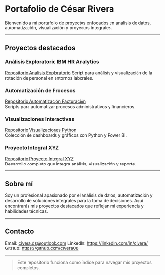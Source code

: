 # Portafolio de César Rivera

Bienvenido a mi portafolio de proyectos enfocados en análisis de datos, automatización, visualización y proyectos integrales.

---

## Proyectos destacados

### Análisis Exploratorio IBM HR Analytics
[Repositorio Análisis Exploratorio](https://github.com/civera08/hr-attrition-analysis)
Script para análisis y visualización de la rotación de personal en entornos laborales.

### Automatización de Procesos

[Repositorio Automatización Facturación](https://github.com/civera08/automatizacion-facturacion)  
Scripts para automatizar procesos administrativos y financieros.

### Visualizaciones Interactivas

[Repositorio Visualizaciones Python](https://github.com/civera08/visualizaciones-python)  
Colección de dashboards y gráficos con Python y Power BI.

### Proyecto Integral XYZ

[Repositorio Proyecto Integral XYZ](https://github.com/civera08/proyecto-integral-xyz)  
Desarrollo completo que integra análisis, visualización y reporte.

---

## Sobre mí

Soy un profesional apasionado por el análisis de datos, automatización y desarrollo de soluciones integrales para la toma de decisiones. Aquí encontrarás mis proyectos destacados que reflejan mi experiencia y habilidades técnicas.

---

## Contacto

Email: civera.ds@outlook.com
LinkedIn: https://linkedin.com/in/civera/
GitHub: https://github.com/civera08

---

> Este repositorio funciona como índice para navegar mis proyectos completos.
